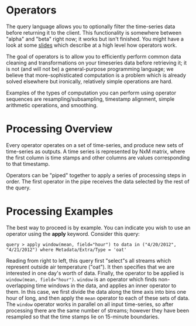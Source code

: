 # Operators #

The query language allows you to optionally filter the time-series data before returning it to the client.  This functionality is somewhere between "alpha" and "beta" right now; it works but isn't finished.  You might have a look at some [slides](http://local.cs.berkeley.edu/wiki2/index.php/File:Local-spring-arql-2012.pptx) which describe at a high level how operators work.

The goal of operators is to allow you to efficiently perform common data cleaning and transformations on your timeseries data before retrieving it; it is not (and will not be) a general-purpose programming language; we believe that more-sophisticated computation is a problem which is already solved elsewhere but ironically, relatively simple operations are hard.

Examples of the types of computation you can perform using operator sequences are resampling/subsampling, timestamp alignment, simple arithmetic operations, and smoothing.

# Processing Overview #

Every operator operates on a set of time-series, and produce new sets of time-series as outputs.  A time series is represented by NxM matrix, where the first column is time stamps and other columns are values corresponding to that timestamp.

Operators can be "piped" together to apply a series of processing steps in order.  The first operator in the pipe receives the data selected by the rest of the query.

# Processing Examples #

The best way to proceed is by example.  You can indicate you wish to use an operator using the **apply** keyword.  Consider this query:

```
query > apply window(mean, field="hour") to data in ("4/20/2012", "4/21/2012") where Metadata/Extra/Type = 'oat'
```

Reading from right to left, this query first "select"s all streams which represent outside air temperature ("oat").  It then specifies that we are interested in one day's worth of data.  Finally, the operator to be applied is `window(mean, field="hour")`.  `window` is an operator which finds non-overlapping time windows in the data, and applies an inner operator to them.  In this case, we first divide the data along the time axis into bins one hour of long, and then apply the `mean` operator to each of these sets of data.  The `window` operator works in parallel on all input time-series, so after processing there are the same number of streams; however they have been resampled so that the time stamps lie on 15-minute boundaries.